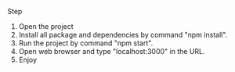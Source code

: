 Step

1. Open the project
2. Install all package and dependencies by command "npm install".
3. Run the project by command "npm start".
4. Open web browser and type "localhost:3000" in the URL.
5. Enjoy